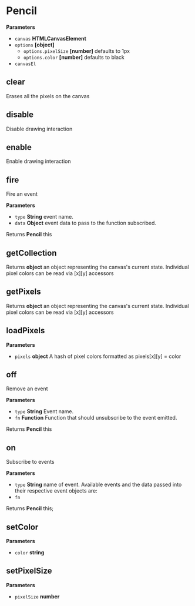 # Pencil

**Parameters**

-   `canvas` **HTMLCanvasElement** 
-   `options` **[object]** 
    -   `options.pixelSize` **[number]** defaults to 1px
    -   `options.color` **[number]** defaults to black
-   `canvasEl`  

## clear

Erases all the pixels on the canvas

## disable

Disable drawing interaction

## enable

Enable drawing interaction

## fire

Fire an event

**Parameters**

-   `type` **String** event name.
-   `data` **Object** event data to pass to the function subscribed.

Returns **Pencil** this

## getCollection

Returns **object** an object representing the canvas's current
state. Individual pixel colors can be read via [x][y] accessors

## getPixels

Returns **object** an object representing the canvas's current
state. Individual pixel colors can be read via [x][y] accessors

## loadPixels

**Parameters**

-   `pixels` **object** A hash of pixel colors formatted as
    pixels[x][y] = color

## off

Remove an event

**Parameters**

-   `type` **String** Event name.
-   `fn` **Function** Function that should unsubscribe to the event emitted.

Returns **Pencil** this

## on

Subscribe to events

**Parameters**

-   `type` **String** name of event. Available events and the data passed into their respective event objects are:
-   `fn`  

Returns **Pencil** this;

## setColor

**Parameters**

-   `color` **string** 

## setPixelSize

**Parameters**

-   `pixelSize` **number** 
